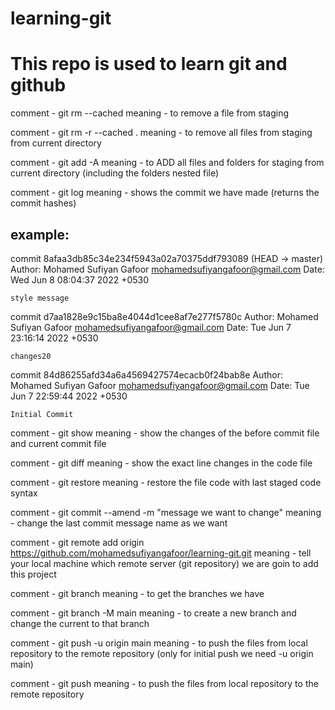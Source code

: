 # learning-git
# This repo is used to learn git and github

comment - git rm --cached <file name>
meaning - to remove a file from staging

comment - git rm -r --cached .
meaning - to remove all files from staging from current directory	

comment - git add -A
meaning - to ADD all files and folders for staging from current directory (including the folders nested file)	

comment - git log
meaning - shows the commit we have made (returns the commit hashes)


example:
-------
commit 8afaa3db85c34e234f5943a02a70375ddf793089 (HEAD -> master)
Author: Mohamed Sufiyan Gafoor <mohamedsufiyangafoor@gmail.com>
Date:   Wed Jun 8 08:04:37 2022 +0530

    style message

commit d7aa1828e9c15ba8e4044d1cee8af7e277f5780c
Author: Mohamed Sufiyan Gafoor <mohamedsufiyangafoor@gmail.com>
Date:   Tue Jun 7 23:16:14 2022 +0530

    changes20

commit 84d86255afd34a6a4569427574ecacb0f24bab8e
Author: Mohamed Sufiyan Gafoor <mohamedsufiyangafoor@gmail.com>
Date:   Tue Jun 7 22:59:44 2022 +0530

    Initial Commit




comment - git show <Hash of the commit>
meaning - show the changes of the before commit file and current commit file

comment - git diff
meaning - show the exact line changes in the code file

comment - git restore <file name>
meaning - restore the file code with last staged code syntax

comment - git commit --amend -m "message we want to change"
meaning - change the last commit message name as we want

comment - git remote add origin https://github.com/mohamedsufiyangafoor/learning-git.git
meaning - tell your local machine which remote server (git repository) we are goin to add this project

comment - git branch
meaning - to get the branches we have

comment - git branch -M main
meaning - to create a new branch and change the current to that branch


comment - git push -u origin main
meaning - to push the files from  local repository to the remote repository	(only for initial push we need -u origin main) 

comment - git push
meaning - to push the files from  local repository to the remote repository








